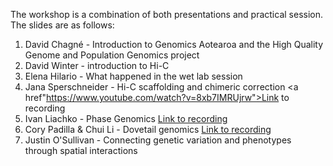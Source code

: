 
The workshop is a combination of both presentations and practical session. The slides are as follows:

1. David Chagné - Introduction to Genomics Aotearoa and the High Quality Genome and Population Genomics project
2. David Winter - introduction to Hi-C
3. Elena Hilario - What happened in the wet lab session
4. Jana Sperschneider - Hi-C scaffolding and chimeric correction <a href"https://www.youtube.com/watch?v=8xb7IMRUjrw">Link to recording</a>
5. Ivan Liachko - Phase Genomics <a href="https://www.youtube.com/watch?v=jVe883C2gNI">Link to recording</a>
6. Cory Padilla & Chui Li - Dovetail genomics <a href="https://www.youtube.com/watch?v=cc_qEdb_V30">Link to recording</a>
7. Justin O'Sullivan - Connecting genetic variation and phenotypes through spatial interactions
